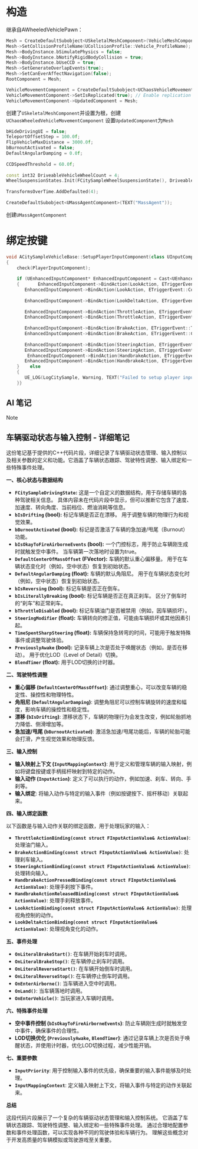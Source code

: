 # 构造

继承自AWheeledVehiclePawn：
```cpp
Mesh = CreateDefaultSubobject<USkeletalMeshComponent>(VehicleMeshComponentName);  
Mesh->SetCollisionProfileName(UCollisionProfile::Vehicle_ProfileName);  
Mesh->BodyInstance.bSimulatePhysics = false;  
Mesh->BodyInstance.bNotifyRigidBodyCollision = true;  
Mesh->BodyInstance.bUseCCD = true;  
Mesh->SetGenerateOverlapEvents(true);  
Mesh->SetCanEverAffectNavigation(false);  
RootComponent = Mesh;  

VehicleMovementComponent = CreateDefaultSubobject<UChaosVehicleMovementComponent, UChaosWheeledVehicleMovementComponent>(VehicleMovementComponentName);  
VehicleMovementComponent->SetIsReplicated(true); // Enable replication by default  
VehicleMovementComponent->UpdatedComponent = Mesh;
```
创建了`USkeletalMeshComponent`并设置为根，创建`UChaosWheeledVehicleMovementComponent` 设置`UpdatedComponent`为`Mesh`

```cpp
bHideDrivingUI = false;  
TeleportOffsetStep = 100.0f;  
FlipVehicleMaxDistance = 3000.0f;  
bBurnoutActivated = false;  
DefaultAngularDamping = 0.0f;  
  
CCDSpeedThreshold = 60.0f;  
  
const int32 DriveableVehicleWheelCount = 4;  
WheelSuspensionStates.Init(FCitySampleWheelSuspensionState(), DriveableVehicleWheelCount);  
  
TransformsOverTime.AddDefaulted(4);  
  
CreateDefaultSubobject<UMassAgentComponent>(TEXT("MassAgent"));
```
创建`UMassAgentComponent`

# 绑定按键
```cpp
void ACitySampleVehicleBase::SetupPlayerInputComponent(class UInputComponent* PlayerInputComponent)  
{  
    check(PlayerInputComponent);  
  
    if (UEnhancedInputComponent* EnhancedInputComponent = Cast<UEnhancedInputComponent>(PlayerInputComponent))  
    {       EnhancedInputComponent->BindAction(LookAction, ETriggerEvent::Triggered, this, &ThisClass::LookActionBinding);  
       EnhancedInputComponent->BindAction(LookAction, ETriggerEvent::Completed, this, &ThisClass::LookActionBinding);  
  
       EnhancedInputComponent->BindAction(LookDeltaAction, ETriggerEvent::Triggered, this, &ThisClass::LookDeltaActionBinding);  
  
       EnhancedInputComponent->BindAction(ThrottleAction, ETriggerEvent::Triggered, this, &ThisClass::ThrottleActionBinding);  
       EnhancedInputComponent->BindAction(ThrottleAction, ETriggerEvent::Completed, this, &ThisClass::ThrottleActionBinding);  
  
       EnhancedInputComponent->BindAction(BrakeAction, ETriggerEvent::Triggered, this, &ThisClass::BrakeActionBinding);  
       EnhancedInputComponent->BindAction(BrakeAction, ETriggerEvent::Completed, this, &ThisClass::BrakeActionBinding);  
  
       EnhancedInputComponent->BindAction(SteeringAction, ETriggerEvent::Triggered, this, &ThisClass::SteeringActionBinding);  
       EnhancedInputComponent->BindAction(SteeringAction, ETriggerEvent::Completed, this, &ThisClass::SteeringActionBinding);  
        EnhancedInputComponent->BindAction(HandbrakeAction, ETriggerEvent::Started, this, &ThisClass::HandbrakeActionPressedBinding);  
       EnhancedInputComponent->BindAction(HandbrakeAction, ETriggerEvent::Completed, this, &ThisClass::HandbrakeActionReleasedBinding);  
    }    else  
    {  
       UE_LOG(LogCitySample, Warning, TEXT("Failed to setup player input for %s, InputComponent type is not UEnhancedInputComponent."), *GetName());  
    }}
```

## AI 笔记
> [!NOTE]
> ## 车辆驱动状态与输入控制 - 详细笔记
> 
> 这份笔记基于提供的C++代码片段，详细记录了车辆驱动状态管理、输入控制以及相关参数的定义和功能。它涵盖了车辆状态跟踪、驾驶特性调整、输入绑定和一些特殊事件处理。
> 
> **一、核心状态与数据结构**
> 
> - **`FCitySampleDrivingState`:** 这是一个自定义的数据结构，用于存储车辆的各种驾驶相关信息。 具体内容未在代码片段中显示，但可以推断它包含了速度、加速度、转向角度、当前档位、燃油消耗等信息。
> - **`bIsDrifting` (bool):** 标记车辆是否正在漂移。 用于调整车辆的物理行为和视觉效果。
> - **`bBurnoutActivated` (bool):** 标记是否激活了车辆的急加速/甩尾（Burnout）功能。
> - **`bIsOkayToFireAirborneEvents` (bool):** 一个门控标志，用于防止车辆刚生成时就触发空中事件。 当车辆第一次落地时设置为true。
> - **`DefaultCenterOfMassOffset` (FVector):** 车辆的默认重心偏移量。 用于在车辆状态变化时（例如，空中状态）恢复到初始状态。
> - **`DefaultAngularDamping` (float):** 车辆的默认角阻尼。 用于在车辆状态变化时（例如，空中状态）恢复到初始状态。
> - **`bIsReversing` (bool):** 标记车辆是否正在倒车。
> - **`bIsLiterallyBreaking` (bool):** 标记车辆是否正在真正刹车。 区分了倒车时的“刹车”和正常刹车。
> - **`bThrottleDisabled` (bool):** 标记车辆油门是否被禁用（例如，因车辆损坏）。
> - **`SteeringModifier` (float):** 车辆转向的修正值，可能由车辆损坏或其他因素引起。
> - **`TimeSpentSharpSteering` (float):** 车辆保持急转弯的时间，可能用于触发特殊事件或调整驾驶体验。
> - **`PreviouslyAwake` (bool):** 记录车辆上次是否处于唤醒状态（例如，是否在移动）。 用于优化LOD（Level of Detail）切换。
> - **`BlendTimer` (float):** 用于LOD切换的计时器。
> 
> **二、驾驶特性调整**
> 
> - **重心偏移 (`DefaultCenterOfMassOffset`)**: 通过调整重心，可以改变车辆的稳定性、操控性和物理特性。
> - **角阻尼 (`DefaultAngularDamping`)**: 调整角阻尼可以控制车辆旋转的速度和幅度，影响车辆的操控性和稳定性。
> - **漂移 (`bIsDrifting`)**: 漂移状态下，车辆的物理行为会发生改变，例如轮胎抓地力降低、侧滑增加等。
> - **急加速/甩尾 (`bBurnoutActivated`)**: 激活急加速/甩尾功能后，车辆的轮胎可能会打滑，产生视觉效果和物理反馈。
> 
> **三、输入控制**
> 
> - **输入映射上下文 (`InputMappingContext`)**: 用于定义和管理车辆的输入映射，例如将键盘按键或手柄摇杆映射到特定的动作。
> - **输入动作 (`InputAction`)**: 定义了可以执行的动作，例如加速、刹车、转向、手刹等。
> - **输入绑定**: 将输入动作与特定的输入事件（例如按键按下、摇杆移动）关联起来。
> 
> **四、输入绑定函数**
> 
> 以下函数是与输入动作关联的绑定函数，用于处理玩家的输入：
> 
> - **`ThrottleActionBinding(const struct FInputActionValue& ActionValue)`**: 处理油门输入。
> - **`BrakeActionBinding(const struct FInputActionValue& ActionValue)`**: 处理刹车输入。
> - **`SteeringActionBinding(const struct FInputActionValue& ActionValue)`**: 处理转向输入。
> - **`HandbrakeActionPressedBinding(const struct FInputActionValue& ActionValue)`**: 处理手刹按下事件。
> - **`HandbrakeActionReleasedBinding(const struct FInputActionValue& ActionValue)`**: 处理手刹释放事件。
> - **`LookActionBinding(const struct FInputActionValue& ActionValue)`**: 处理视角控制的动作。
> - **`LookDeltaActionBinding(const struct FInputActionValue& ActionValue)`**: 处理视角变化的动作。
> 
> **五、事件处理**
> 
> - **`OnLiteralBrakeStart()`**: 在车辆开始刹车时调用。
> - **`OnLiteralBrakeStop()`**: 在车辆停止刹车时调用。
> - **`OnLiteralReverseStart()`**: 在车辆开始倒车时调用。
> - **`OnLiteralReverseStop()`**: 在车辆停止倒车时调用。
> - **`OnEnterAirborne()`**: 当车辆进入空中时调用。
> - **`OnLand()`**: 当车辆落地时调用。
> - **`OnEnterVehicle()`**: 当玩家进入车辆时调用。
> 
> **六、特殊事件处理**
> 
> - **空中事件控制 (`bIsOkayToFireAirborneEvents`)**: 防止车辆刚生成时就触发空中事件，确保事件的合理性。
> - **LOD切换优化 (`PreviouslyAwake`, `BlendTimer`)**: 通过记录车辆上次是否处于唤醒状态，并使用计时器，优化LOD切换过程，减少性能开销。
> 
> **七、重要参数**
> 
> - **`InputPriority`**: 用于控制输入事件的优先级，确保重要的输入事件能够及时处理。
> - **`InputMappingContext`**: 定义输入映射上下文，将输入事件与特定的动作关联起来。
> 
> **总结**
> 
> 这段代码片段展示了一个复杂的车辆驱动状态管理和输入控制系统。 它涵盖了车辆状态跟踪、驾驶特性调整、输入绑定和一些特殊事件处理。 通过合理地配置参数和事件处理函数，可以实现各种不同的驾驶体验和车辆行为。 理解这些概念对于开发高质量的车辆模拟或驾驶游戏至关重要。

